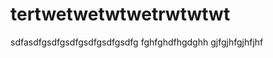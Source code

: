 <h1>tertwetwetwtwetrwtwtwt</h1>














sdfasdfgsdfgsdfgsdfgsdfgsdfg
fghfghdfhgdghh
gjfgjhfgjhfjhf

